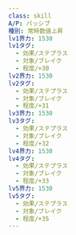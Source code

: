 ```yaml
---
class: skill
A/P: パッシブ
種別: 常時数値上昇
lv1界力: 1530
lv1タグ:
  - 効果/ステプラス
  - 対象/ブレイク
  - 程度/+30
lv2界力: 1530
lv2タグ:
  - 効果/ステプラス
  - 対象/ブレイク
  - 程度/+31
lv3界力: 1530
lv3タグ:
  - 効果/ステプラス
  - 対象/ブレイク
  - 程度/+32
lv4界力: 1530
lv4タグ:
  - 効果/ステプラス
  - 対象/ブレイク
  - 程度/+33
lv5界力: 1530
lv5タグ:
  - 効果/ステプラス
  - 対象/ブレイク
  - 程度/+35
---
```

